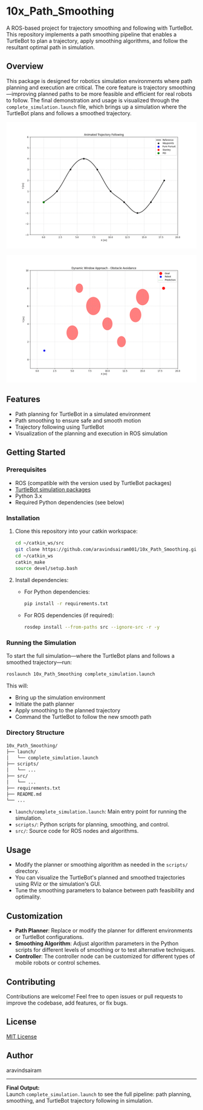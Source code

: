 # 10x_Path_Smoothing

A ROS-based project for trajectory smoothing and following with TurtleBot. This repository implements a path smoothing pipeline that enables a TurtleBot to plan a trajectory, apply smoothing algorithms, and follow the resultant optimal path in simulation. 

## Overview

This package is designed for robotics simulation environments where path planning and execution are critical. The core feature is trajectory smoothing—improving planned paths to be more feasible and efficient for real robots to follow. The final demonstration and usage is visualized through the `complete_simulation.launch` file, which brings up a simulation where the TurtleBot plans and follows a smoothed trajectory.

![Path Smoothing](trajectory_following_animation.gif)

![Obstacle_Avoidance](obstacle_avoidance_animation.gif)

## Features

- Path planning for TurtleBot in a simulated environment
- Path smoothing to ensure safe and smooth motion
- Trajectory following using TurtleBot
- Visualization of the planning and execution in ROS simulation

## Getting Started

### Prerequisites

- ROS (compatible with the version used by TurtleBot packages)
- [TurtleBot simulation packages](http://wiki.ros.org/turtlebot_gazebo)
- Python 3.x
- Required Python dependencies (see below)

### Installation

1. Clone this repository into your catkin workspace:
    ```bash
    cd ~/catkin_ws/src
    git clone https://github.com/aravindsairam001/10x_Path_Smoothing.git
    cd ~/catkin_ws
    catkin_make
    source devel/setup.bash
    ```

2. Install dependencies:
    - For Python dependencies:
      ```bash
      pip install -r requirements.txt
      ```
    - For ROS dependencies (if required):
      ```bash
      rosdep install --from-paths src --ignore-src -r -y
      ```

### Running the Simulation

To start the full simulation—where the TurtleBot plans and follows a smoothed trajectory—run:

```bash
roslaunch 10x_Path_Smoothing complete_simulation.launch
```

This will:
- Bring up the simulation environment
- Initiate the path planner
- Apply smoothing to the planned trajectory
- Command the TurtleBot to follow the new smooth path

### Directory Structure

```
10x_Path_Smoothing/
├── launch/
│   └── complete_simulation.launch
├── scripts/
│   └── ...
├── src/
│   └── ...
├── requirements.txt
├── README.md
└── ...
```

- `launch/complete_simulation.launch`: Main entry point for running the simulation.
- `scripts/`: Python scripts for planning, smoothing, and control.
- `src/`: Source code for ROS nodes and algorithms.

## Usage

- Modify the planner or smoothing algorithm as needed in the `scripts/` directory.
- You can visualize the TurtleBot's planned and smoothed trajectories using RViz or the simulation's GUI.
- Tune the smoothing parameters to balance between path feasibility and optimality.

## Customization

- **Path Planner**: Replace or modify the planner for different environments or TurtleBot configurations.
- **Smoothing Algorithm**: Adjust algorithm parameters in the Python scripts for different levels of smoothing or to test alternative techniques.
- **Controller**: The controller node can be customized for different types of mobile robots or control schemes.

## Contributing

Contributions are welcome! Feel free to open issues or pull requests to improve the codebase, add features, or fix bugs.

## License

[MIT License](LICENSE)

## Author

aravindsairam

---

**Final Output:**  
Launch `complete_simulation.launch` to see the full pipeline: path planning, smoothing, and TurtleBot trajectory following in simulation.

